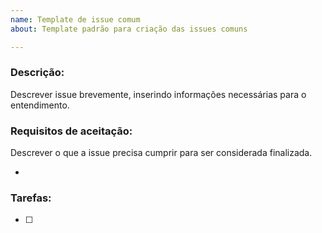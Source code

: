 ```yaml
---
name: Template de issue comum
about: Template padrão para criação das issues comuns

---
```

### Descrição:
Descrever issue brevemente, inserindo informações necessárias para o entendimento.

### Requisitos de aceitação:
Descrever o que a issue precisa cumprir para ser considerada finalizada.

- 

### Tarefas:
- [ ]  
